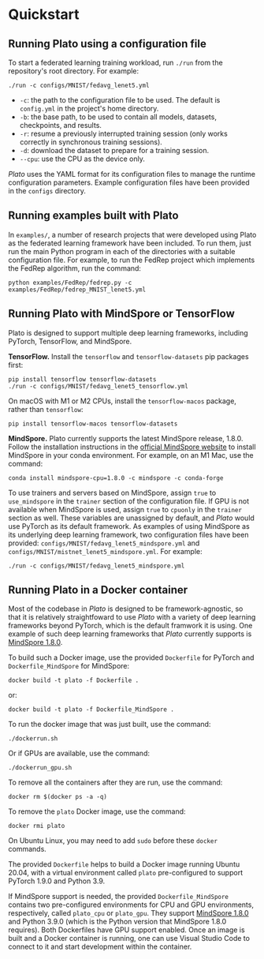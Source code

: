 # Quickstart

## Running Plato using a configuration file

To start a federated learning training workload, run `./run` from the repository's root directory. For example:

```shell
./run -c configs/MNIST/fedavg_lenet5.yml
```

* `-c`: the path to the configuration file to be used. The default is `config.yml` in the project's home directory.
* `-b`: the base path, to be used to contain all models, datasets, checkpoints, and results.
* `-r`: resume a previously interrupted training session (only works correctly in synchronous training sessions).
* `-d`: download the dataset to prepare for a training session.
* `--cpu`: use the CPU as the device only.

*Plato* uses the YAML format for its configuration files to manage the runtime configuration parameters. Example configuration files have been provided in the `configs` directory.

## Running examples built with Plato

In `examples/`, a number of research projects that were developed using Plato as the federated learning framework have been included. To run them, just run the main Python program in each of the directories with a suitable configuration file. For example, to run the FedRep project which implements the FedRep algorithm, run the command:

```shell
python examples/FedRep/fedrep.py -c examples/FedRep/fedrep_MNIST_lenet5.yml
```

## Running Plato with MindSpore or TensorFlow

Plato is designed to support multiple deep learning frameworks, including PyTorch, TensorFlow, and MindSpore.

**TensorFlow.** Install the `tensorflow` and `tensorflow-datasets` pip packages first:

```shell
pip install tensorflow tensorflow-datasets
./run -c configs/MNIST/fedavg_lenet5_tensorflow.yml
```

On macOS with M1 or M2 CPUs, install the `tensorflow-macos` package, rather than `tensorflow`:

```shell
pip install tensorflow-macos tensorflow-datasets
```

**MindSpore.** Plato currently supports the latest MindSpore release, 1.8.0. Follow the installation instructions in the [official MindSpore website](https://mindspore.cn/install/en) to install MindSpore in your conda environment. For example, on an M1 Mac, use the command:

```shell
conda install mindspore-cpu=1.8.0 -c mindspore -c conda-forge
```

To use trainers and servers based on MindSpore, assign `true` to `use_mindspore` in the `trainer` section of the configuration file. If GPU is not available when MindSpore is used, assign `true` to `cpuonly` in the `trainer` section as well. These variables are unassigned by default, and *Plato* would use PyTorch as its default framework. As examples of using MindSpore as its underlying deep learning framework, two configuration files have been provided: `configs/MNIST/fedavg_lenet5_mindspore.yml` and `configs/MNIST/mistnet_lenet5_mindspore.yml`. For example:

```shell
./run -c configs/MNIST/fedavg_lenet5_mindspore.yml
```

## Running Plato in a Docker container

Most of the codebase in *Plato* is designed to be framework-agnostic, so that it is relatively straightfoward to use *Plato* with a variety of deep learning frameworks beyond PyTorch, which is the default framwork it is using. One example of such deep learning frameworks that *Plato* currently supports is [MindSpore 1.8.0](https://www.mindspore.cn/en).

To build such a Docker image, use the provided `Dockerfile` for PyTorch and `Dockerfile_MindSpore` for MindSpore:

```shell
docker build -t plato -f Dockerfile .
```

or:

```shell
docker build -t plato -f Dockerfile_MindSpore .
```

To run the docker image that was just built, use the command:

```shell
./dockerrun.sh
```

Or if GPUs are available, use the command:

```shell
./dockerrun_gpu.sh
```

To remove all the containers after they are run, use the command:

```shell
docker rm $(docker ps -a -q)
```

To remove the `plato` Docker image, use the command:

```shell
docker rmi plato
```

On Ubuntu Linux, you may need to add `sudo` before these `docker` commands.

The provided `Dockerfile` helps to build a Docker image running Ubuntu 20.04, with a virtual environment called `plato` pre-configured to support PyTorch 1.9.0 and Python 3.9.

If MindSpore support is needed, the provided `Dockerfile_MindSpore` contains two pre-configured environments for CPU and GPU environments, respectively, called `plato_cpu` or `plato_gpu`. They support [MindSpore 1.8.0](https://github.com/mindspore-ai/mindspore) and Python 3.9.0 (which is the Python version that MindSpore 1.8.0 requires). Both Dockerfiles have GPU support enabled. Once an image is built and a Docker container is running, one can use Visual Studio Code to connect to it and start development within the container.
